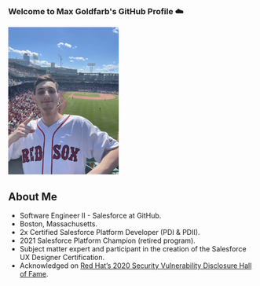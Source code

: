 ### Welcome to Max Goldfarb's GitHub Profile ☁️

<img src="IMG_0455.png" height="300">

## About Me
- Software Engineer II - Salesforce at GitHub.
- Boston, Massachusetts.
- 2x Certified Salesforce Platform Developer (PDI & PDII).
- 2021 Salesforce Platform Champion (retired program).
- Subject matter expert and participant in the creation of the Salesforce UX Designer Certification.
- Acknowledged on [Red Hat’s 2020 Security Vulnerability Disclosure Hall of Fame](https://access.redhat.com/articles/66234).
